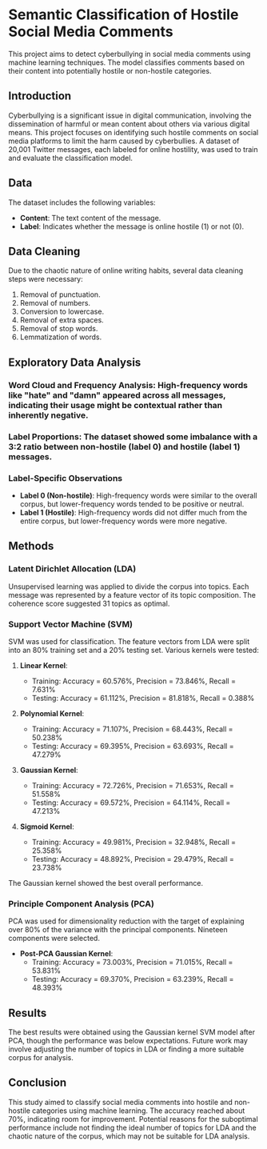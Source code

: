 # Semantic Classification of Hostile Social Media Comments

This project aims to detect cyberbullying in social media comments using machine learning techniques. The model classifies comments based on their content into potentially hostile or non-hostile categories.

## Introduction
Cyberbullying is a significant issue in digital communication, involving the dissemination of harmful or mean content about others via various digital means. This project focuses on identifying such hostile comments on social media platforms to limit the harm caused by cyberbullies. A dataset of 20,001 Twitter messages, each labeled for online hostility, was used to train and evaluate the classification model.

## Data
The dataset includes the following variables:
- **Content**: The text content of the message.
- **Label**: Indicates whether the message is online hostile (1) or not (0).

## Data Cleaning
Due to the chaotic nature of online writing habits, several data cleaning steps were necessary:
1. Removal of punctuation.
2. Removal of numbers.
3. Conversion to lowercase.
4. Removal of extra spaces.
5. Removal of stop words.
6. Lemmatization of words.

## Exploratory Data Analysis
### Word Cloud and Frequency Analysis: High-frequency words like "hate" and "damn" appeared across all messages, indicating their usage might be contextual rather than inherently negative.
### Label Proportions: The dataset showed some imbalance with a 3:2 ratio between non-hostile (label 0) and hostile (label 1) messages.

### Label-Specific Observations
- **Label 0 (Non-hostile)**: High-frequency words were similar to the overall corpus, but lower-frequency words tended to be positive or neutral.
- **Label 1 (Hostile)**: High-frequency words did not differ much from the entire corpus, but lower-frequency words were more negative.

## Methods
### Latent Dirichlet Allocation (LDA)
Unsupervised learning was applied to divide the corpus into topics. Each message was represented by a feature vector of its topic composition. The coherence score suggested 31 topics as optimal.

### Support Vector Machine (SVM)
SVM was used for classification. The feature vectors from LDA were split into an 80% training set and a 20% testing set. Various kernels were tested:

1. **Linear Kernel**: 
   - Training: Accuracy = 60.576%, Precision = 73.846%, Recall = 7.631%
   - Testing: Accuracy = 61.112%, Precision = 81.818%, Recall = 0.388%

2. **Polynomial Kernel**: 
   - Training: Accuracy = 71.107%, Precision = 68.443%, Recall = 50.238%
   - Testing: Accuracy = 69.395%, Precision = 63.693%, Recall = 47.279%

3. **Gaussian Kernel**: 
   - Training: Accuracy = 72.726%, Precision = 71.653%, Recall = 51.558%
   - Testing: Accuracy = 69.572%, Precision = 64.114%, Recall = 47.213%

4. **Sigmoid Kernel**: 
   - Training: Accuracy = 49.981%, Precision = 32.948%, Recall = 25.358%
   - Testing: Accuracy = 48.892%, Precision = 29.479%, Recall = 23.738%

The Gaussian kernel showed the best overall performance.

### Principle Component Analysis (PCA)
PCA was used for dimensionality reduction with the target of explaining over 80% of the variance with the principal components. Nineteen components were selected.

- **Post-PCA Gaussian Kernel**: 
  - Training: Accuracy = 73.003%, Precision = 71.015%, Recall = 53.831%
  - Testing: Accuracy = 69.370%, Precision = 63.239%, Recall = 48.393%

## Results
The best results were obtained using the Gaussian kernel SVM model after PCA, though the performance was below expectations. Future work may involve adjusting the number of topics in LDA or finding a more suitable corpus for analysis.

## Conclusion
This study aimed to classify social media comments into hostile and non-hostile categories using machine learning. The accuracy reached about 70%, indicating room for improvement. Potential reasons for the suboptimal performance include not finding the ideal number of topics for LDA and the chaotic nature of the corpus, which may not be suitable for LDA analysis.
